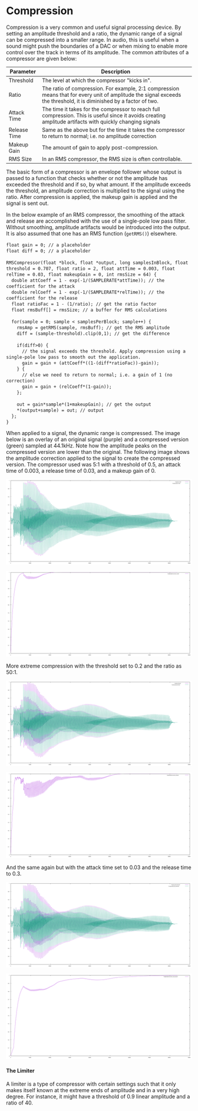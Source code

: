 # Compression

Compression is a very common and useful signal processing device. By setting an amplitude threshold and a ratio, the dynamic range of a signal can be compressed into a smaller range. In audio, this is useful when a sound might push the boundaries of a DAC or when mixing to enable more control over the track in terms of its amplitude. The common attributes of a compressor are given below:

| __Parameter__ | __Description__ |
| -------------- | -------------- |
| Threshold | The level at which the compressor "kicks in". |
| Ratio | The ratio of compression. For example, 2:1 compression means that for every unit of amplitude the signal exceeds the threshold, it is diminished by a factor of two. |
| Attack Time | The time it takes for the compressor to reach full compression. This is useful since it avoids creating amplitude artifacts with quickly changing signals |
| Release Time |  Same as the above but for the time it takes the compressor to return to normal; i.e. no amplitude correction |
| Makeup Gain | The amount of gain to apply post-compression. |
| RMS Size | In an RMS compressor, the RMS size is often controllable. |


The basic form of a compressor is an envelope follower whose output is passed to a function that checks whether or not the amplitude has exceeded the threshold and if so, by what amount. If the amplitude exceeds the threshold, an amplitude correction is multiplied to the signal using the ratio. After compression is applied, the makeup gain is applied and the signal is sent out.

In the below example of an RMS compressor, the smoothing of the attack and release are accomplished with the use of a single-pole low pass filter. Without smoothing, amplitude artifacts would be introduced into the output. It is also assumed that one has an RMS function (`getRMS()`) elsewhere.

```
float gain = 0; // a placeholder
float diff = 0; // a placeholder

RMSCompressor(float *block, float *output, long samplesInBlock, float threshold = 0.707, float ratio = 2, float attTime = 0.003, float relTime = 0.03, float makeupGain = 0, int rmsSize = 64) {
  double attCoeff = 1 - exp(-1/(SAMPLERATE*attTime)); // the coefficient for the attack
  double relCoeff = 1 - exp(-1/(SAMPLERATE*relTime)); // the coefficient for the release
  float ratioFac = 1 - (1/ratio); // get the ratio factor
  float rmsBuff[] = rmsSize; // a buffer for RMS calculations

  for(sample = 0; sample < samplesPerBlock; sample++) {
    rmsAmp = getRMS(sample, rmsBuff); // get the RMS amplitude
    diff = (sample-threshold).clip(0,1); // get the difference

    if(diff>0) {
      // the signal exceeds the threshold. Apply compression using a single-pole low pass to smooth out the application.
      gain = gain + (attCoeff*((1-(diff*ratioFac))-gain));
    } {
      // else we need to return to normal; i.e. a gain of 1 (no correction)
      gain = gain + (relCoeff*(1-gain));
    };

    out = gain*sample*(1+makeupGain); // get the output
    *(output+sample) = out; // output
  };
}
```

When applied to a signal, the dynamic range is compressed. The image below is an overlay of an original signal (purple) and a compressed version (green) sampled at 44.1kHz. Note how the amplitude peaks on the compressed version are lower than the original. The following image shows the amplitude correction applied to the signal to create the compressed version. The compressor used was 5:1 with a threshold of 0.5, an attack time of 0.003, a release time of 0.03, and a makeup gain of 0.

![Compressed](images/compressor/sigOverlay_0.5-5.svg)

![Amp Correction](images/compressor/ampCorrection_0.5-5.svg)

More extreme compression with the threshold set to 0.2 and the ratio as 50:1.

![Compressed](images/compressor/sigOverlay_0.2-50.svg)

![Amp Correction](images/compressor/ampCorrection_0.2-50.svg)

And the same again but with the attack time set to 0.03 and the release time to 0.3.

![Compressed](images/compressor/sigOverlay_0.2-50_slow.svg)

![Amp Correction](images/compressor/ampCorrection_0.2-50_slow.svg)

#### The Limiter
A limiter is a type of compressor with certain settings such that it only makes itself known at the extreme ends of amplitude and in a very high degree. For instance, it might have a threshold of 0.9 linear amplitude and a ratio of 40.
